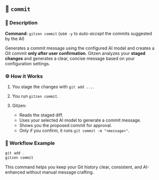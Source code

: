 ## 📝 `commit`

### 📌 Description

**Command:** `gitzen commit` (use `-y` to *auto-accept* the commits suggested by the AI)

Generates a commit message using the configured AI model and creates a Git commit **only after user confirmation**. Gitzen analyzes your **staged changes** and generates a clear, concise message based on your configuration settings.

### ⚙️ How it Works

1. You stage the changes with `git add ...`.
2. You run `gitzen commit`.
3. Gitzen:

   * Reads the staged diff.
   * Uses your selected AI model to generate a commit message.
   * Shows you the proposed commit for approval.
   * Only if you confirm, it runs `git commit -m "<message>"`.

### 🧪 Workflow Example

```ts
git add .
gitzen commit
```

This command helps you keep your Git history clear, consistent, and AI-enhanced without manual message crafting.
